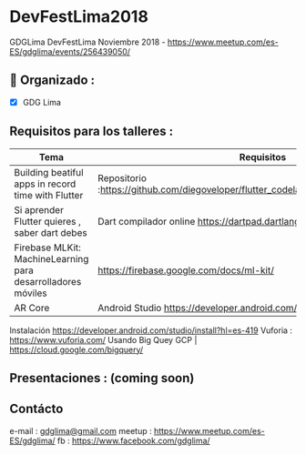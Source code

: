 # DevFestLima2018
GDGLima DevFestLima Noviembre 2018 - https://www.meetup.com/es-ES/gdglima/events/256439050/

## 🚀 Organizado : 
- [X] GDG Lima

## Requisitos para los talleres :

Tema | Requisitos 
------------ | -------------
Building beatiful apps in record time with Flutter | Repositorio :https://github.com/diegoveloper/flutter_codelab_1/blob/master/README.md
Si aprender Flutter quieres , saber dart debes | Dart compilador online https://dartpad.dartlang.org/
Firebase MLKit: MachineLearning para desarrolladores móviles | https://firebase.google.com/docs/ml-kit/
 AR Core | Android Studio https://developer.android.com/studio/?hl=es-419
Instalación https://developer.android.com/studio/install?hl=es-419
Vuforia : https://www.vuforia.com/
Usando Big Quey GCP | https://cloud.google.com/bigquery/


## Presentaciones : (coming soon)

## Contácto

e-mail : gdglima@gmail.com
meetup : https://www.meetup.com/es-ES/gdglima/
fb : https://www.facebook.com/gdglima/
